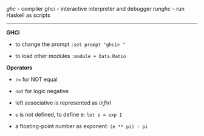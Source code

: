 *ghc* - compiler
*ghci* - interactive interpreter and debugger
*runghc* - run Haskell as scripts

---

**GHCi**
- to change the prompt
`:set prompt "ghci> "`

- to load other modules
`:module + Data.Ratio`

**Operators**
- `/=` for NOT equal

- `not` for logic negative

- left associative is represented as *infixl*
  
- `e` is not defined, to define e: `let e = exp 1`

- a floating-point number as exponent: `(e ** pi) - pi`